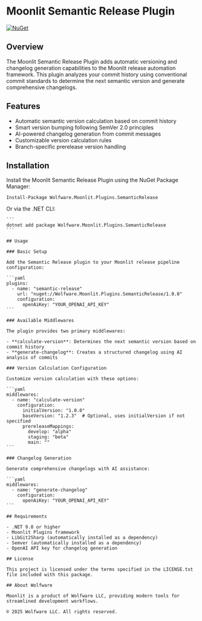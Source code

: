 # Moonlit Semantic Release Plugin

[![NuGet](https://img.shields.io/nuget/v/Wolfware.Moonlit.Plugins.SemanticRelease.svg)](https://www.nuget.org/packages/Wolfware.Moonlit.Plugins.SemanticRelease/)

## Overview

The Moonlit Semantic Release Plugin adds automatic versioning and changelog generation capabilities to the Moonlit
release automation framework. This plugin analyzes your commit history using conventional commit standards to determine
the next semantic version and generate comprehensive changelogs.

## Features

- Automatic semantic version calculation based on commit history
- Smart version bumping following SemVer 2.0 principles
- AI-powered changelog generation from commit messages
- Customizable version calculation rules
- Branch-specific prerelease version handling

## Installation

Install the Moonlit Semantic Release Plugin using the NuGet Package Manager:

```
Install-Package Wolfware.Moonlit.Plugins.SemanticRelease
```

Or via the .NET CLI:
~~~~
```
dotnet add package Wolfware.Moonlit.Plugins.SemanticRelease
```

## Usage

### Basic Setup

Add the Semantic Release plugin to your Moonlit release pipeline configuration:

```yaml
plugins:
  - name: "semantic-release"
    url: "nuget://Wolfware.Moonlit.Plugins.SemanticRelease/1.0.0"
    configuration:
      openAiKey: "YOUR_OPENAI_API_KEY"
```

### Available Middlewares

The plugin provides two primary middlewares:

- **calculate-version**: Determines the next semantic version based on commit history
- **generate-changelog**: Creates a structured changelog using AI analysis of commits

### Version Calculation Configuration

Customize version calculation with these options:

```yaml
middlewares:
  - name: "calculate-version"
    configuration:
      initialVersion: "1.0.0"
      baseVersion: "1.2.3"  # Optional, uses initialVersion if not specified
      prereleaseMappings:
        develop: "alpha"
        staging: "beta"
        main: ""
```

### Changelog Generation

Generate comprehensive changelogs with AI assistance:

```yaml
middlewares:
  - name: "generate-changelog"
    configuration:
      openAiKey: "YOUR_OPENAI_API_KEY"
```

## Requirements

- .NET 9.0 or higher
- Moonlit Plugins framework
- LibGit2Sharp (automatically installed as a dependency)
- Semver (automatically installed as a dependency)
- OpenAI API key for changelog generation

## License

This project is licensed under the terms specified in the LICENSE.txt file included with this package.

## About Wolfware

Moonlit is a product of Wolfware LLC, providing modern tools for streamlined development workflows.

© 2025 Wolfware LLC. All rights reserved.